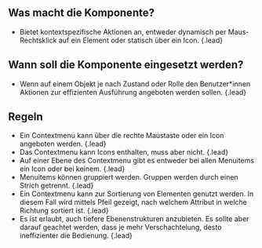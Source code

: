 ## Was macht die Komponente?
* Bietet kontextspezifische Aktionen an, entweder dynamisch per Maus-Rechtsklick auf ein Element oder statisch über ein Icon. {.lead}


## Wann soll die Komponente eingesetzt werden?
* Wenn auf einem Objekt je nach Zustand oder Rolle den Benutzer*innen Aktionen zur effizienten Ausführung angeboten werden sollen. {.lead}


## Regeln
* Ein Contextmenu kann über die rechte Maustaste oder ein Icon angeboten werden. {.lead}
* Das Contextmenu kann Icons enthalten, muss aber nicht. {.lead}
* Auf einer Ebene des Contextmenu gibt es entweder bei allen Menuitems ein Icon oder bei keinem. {.lead}
* Menuitems können gruppiert werden. Gruppen werden durch einen Strich getrennt. {.lead}
* Ein Contextmenu kann zur Sortierung von Elementen genutzt werden. In diesem Fall wird mittels Pfeil gezeigt, nach welchem Attribut in welche Richtung sortiert ist. {.lead}
* Es ist erlaubt, auch tiefere Ebenenstrukturen anzubieten. Es sollte aber darauf geachtet werden, dass je mehr Verschachtelung, desto ineffizienter die Bedienung. {.lead}


